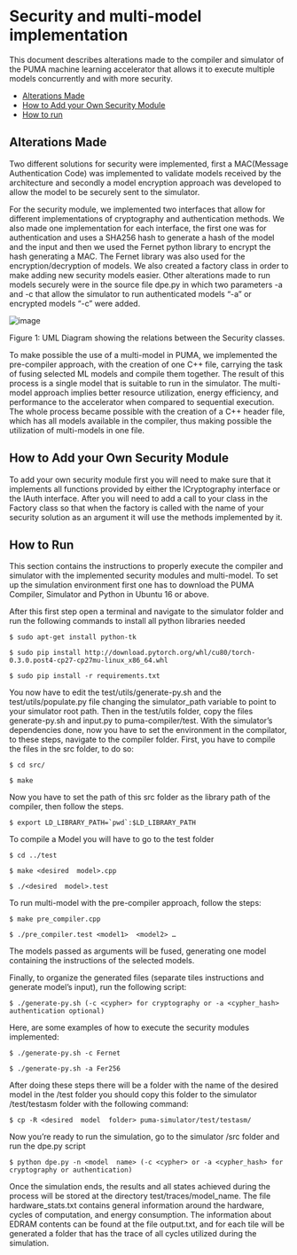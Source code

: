 # Security and multi-model implementation
This document describes alterations made to the compiler and simulator of the PUMA machine learning accelerator that allows it to execute multiple models concurrently and with more security.


- [Alterations Made](#Alterations-Made)
- [How to Add your Own Security Module](#How-to-Add-your-Own-Security-Module)
- [How to run](#how-to-run)

## Alterations Made

Two different solutions for security were implemented, first a MAC(Message Authentication Code) was implemented to validate models received by the architecture and secondly a model encryption approach was developed to allow the model to be securely sent to the simulator.

For the security module, we implemented two interfaces that allow for different implementations of cryptography and authentication methods. We also made one implementation for each interface, the first one was for authentication and uses a SHA256 hash to generate a hash of the model and the input and then we used the Fernet python library to encrypt the hash generating a MAC. The Fernet library was also used for the encryption/decryption of models. We also created a factory class in order to make adding new security models easier. Other alterations made to run models securely were in the source file dpe.py in which two parameters -a and -c that allow the simulator to run authenticated models “-a” or encrypted models “-c” were added.

  
![image](https://user-images.githubusercontent.com/2287889/75450667-fe2df500-594d-11ea-9f75-e55f2af90448.png)

Figure 1: UML Diagram showing the relations between the Security classes.

To make possible the use of a multi-model in PUMA, we implemented the pre-compiler approach, with the creation of one C++ file, carrying the task of fusing selected ML models and compile them together. The result of this process is a single model that is suitable to run in the simulator. The multi-model approach implies better resource utilization, energy efficiency, and performance to the accelerator when compared to sequential execution. The whole process became possible with the creation of a C++ header file, which has all models available in the compiler, thus making possible the utilization of multi-models in one file.

## How to Add your Own Security Module

To add your own security module first you will need to make sure that it implements all functions provided by either the ICryptography interface or the IAuth interface. After you will need to add a call to your class in the Factory class so that when the factory is called with the name of your security solution as an argument it will use the methods implemented by it.

## How to Run

This section contains the instructions to properly execute the compiler and simulator with the implemented security modules and multi-model. To set up the simulation environment first one has to download the PUMA Compiler, Simulator and Python in Ubuntu 16 or above.

After this first step open a terminal and navigate to the simulator folder and run the following commands to install all python libraries needed

  
  

`$ sudo apt-get install python-tk`

`$ sudo pip install http://download.pytorch.org/whl/cu80/torch-0.3.0.post4-cp27-cp27mu-linux_x86_64.whl`

`$ sudo pip install -r requirements.txt`

You now have to edit the test/utils/generate-py.sh and the test/utils/populate.py file changing the simulator_path variable to point to your simulator root path. Then in the test/utils folder, copy the files generate-py.sh and input.py to puma-compiler/test. With the simulator’s dependencies done, now you have to set the environment in the compilator, to these steps, navigate to the compiler folder. First, you have to compile the files in the src folder, to do so:

  

`$ cd src/`

`$ make`

  

Now you have to set the path of this src folder as the library path of the compiler, then follow the steps.

  

``$ export LD_LIBRARY_PATH=`pwd`:$LD_LIBRARY_PATH``

  

To compile a Model you will have to go to the test folder

`$ cd ../test`

`$ make <desired  model>.cpp`

`$ ./<desired  model>.test`

  

To run multi-model with the pre-compiler approach, follow the steps:

  

`$ make pre_compiler.cpp`

`$ ./pre_compiler.test <model1>  <model2> …`

  

The models passed as arguments will be fused, generating one model containing the instructions of the selected models.

  

Finally, to organize the generated files (separate tiles instructions and generate model’s input), run the following script:

  

`$ ./generate-py.sh (-c <cypher> for cryptography or -a <cypher_hash> authentication optional)`

  

Here, are some examples of how to execute the security modules implemented:

  

`$ ./generate-py.sh -c Fernet`

  

`$ ./generate-py.sh -a Fer256`

After doing these steps there will be a folder with the name of the desired model in the /test folder you should copy this folder to the simulator /test/testasm folder with the following command:

  

`$ cp -R <desired  model  folder> puma-simulator/test/testasm/`

Now you’re ready to run the simulation, go to the simulator /src folder and run the dpe.py script

`$ python dpe.py -n <model  name> (-c <cypher> or -a <cypher_hash> for cryptography or authentication)`

Once the simulation ends, the results and all states achieved during the process will be stored at the directory test/traces/model_name. The file hardware_stats.txt contains general information around the hardware, cycles of computation, and energy consumption. The information about EDRAM contents can be found at the file output.txt, and for each tile will be generated a folder that has the trace of all cycles utilized during the simulation.
